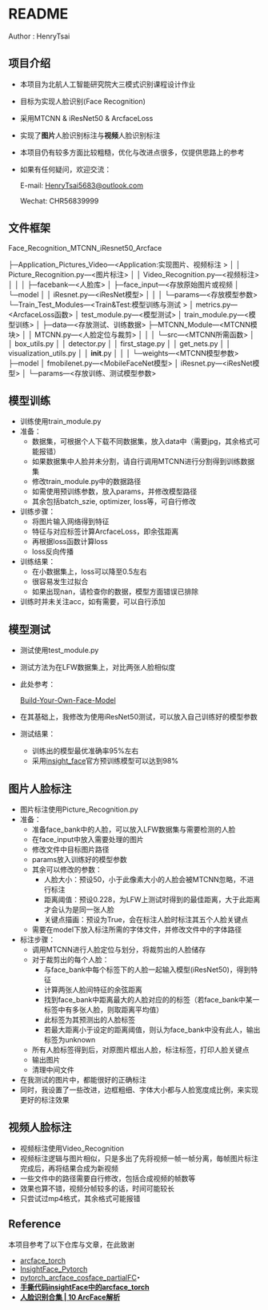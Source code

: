 # README

Author : HenryTsai

## 项目介绍

- 本项目为北航人工智能研究院大三模式识别课程设计作业
- 目标为实现人脸识别(Face Recognition)
- 采用MTCNN & iResNet50 & ArcfaceLoss
- 实现了**图片**人脸识别标注与**视频**人脸识别标注
- 本项目仍有较多方面比较粗糙，优化与改进点很多，仅提供思路上的参考
- 如果有任何疑问，欢迎交流：
  
    E-mail: HenryTsai5683@outlook.com
    
    Wechat: CHR56839999
    

## 文件框架

Face_Recognition_MTCNN_iResnet50_Arcface

├─Application_Pictures_Video—<Application:实现图片、视频标注 >
│  │  Picture_Recognition.py—<图片标注>
│  │  Video_Recognition.py—<视频标注>
│  │
│  ├─facebank—<人脸库>
│  ├─face_input—<存放原始图片或视频
│  └─model
│      │  iResnet.py—<iResNet模型>
│      │
│      └─params—<存放模型参数>
└─Train_Test_Modules—<Train&Test:模型训练与测试 >
│  metrics.py— <ArcfaceLoss函数>
│  test_module.py—<模型测试>
│  train_module.py—<模型训练>
│
├─data—<存放测试、训练数据>
├─MTCNN_Module—<MTCNN模块>
│  │  MTCNN.py—<人脸定位与裁剪>
│  │
│  └─src—<MTCNN所需函数>
│      │  box_utils.py
│      │  detector.py
│      │  first_stage.py
│      │  get_nets.py
│      │  visualization_utils.py
│      │  **init**.py
│      │
│      └─weights—<MTCNN模型参数>
├─model
│      fmobilenet.py—<MobileFaceNet模型>
│      iResnet.py—<iResNet模型>
│
└─params—<存放训练、测试模型参数>

## 模型训练

- 训练使用train_module.py
- 准备：
    - 数据集，可根据个人下载不同数据集，放入data中（需要jpg，其余格式可能报错）
    - 如果数据集中人脸并未分割，请自行调用MTCNN进行分割得到训练数据集
    - 修改train_module.py中的数据路径
    - 如需使用预训练参数，放入params，并修改模型路径
    - 其余包括batch_szie, optimizer, loss等，可自行修改
- 训练步骤：
    - 将图片输入网络得到特征
    - 特征与对应标签计算ArcfaceLoss，即余弦距离
    - 再根据loss函数计算loss
    - loss反向传播
- 训练结果：
    - 在小数据集上，loss可以降至0.5左右
    - 很容易发生过拟合
    - 如果出现nan，请检查你的数据，模型方面错误已排除
- 训练时并未关注acc，如有需要，可以自行添加

## 模型测试

- 测试使用test_module.py
- 测试方法为在LFW数据集上，对比两张人脸相似度
- 此处参考：
  
    [Build-Your-Own-Face-Model](https://github.com/siriusdemon/Build-Your-Own-Face-Model/blob/master/recognition/blog/test.md)
    
- 在其基础上，我修改为使用iResNet50测试，可以放入自己训练好的模型参数
- 测试结果：
    - 训练出的模型最优准确率95%左右
    - 采用[insight_face](https://github.com/deepinsight/insightface/tree/master/recognition)官方预训练模型可以达到98%

## 图片人脸标注

- 图片标注使用Picture_Recognition.py
- 准备：
    - 准备face_bank中的人脸，可以放入LFW数据集与需要检测的人脸
    - 在face_input中放入需要处理的图片
    - 修改文件中目标图片路径
    - params放入训练好的模型参数
    - 其余可以修改的参数：
        - 人脸大小：预设50，小于此像素大小的人脸会被MTCNN忽略，不进行标注
        - 距离阈值：预设0.228，为LFW上测试时得到的最佳距离，大于此距离才会认为是同一张人脸
        - 关键点描画：预设为True，会在标注人脸时标注其五个人脸关键点
    - 需要在model下放入标注所需的字体文件，并修改文件中的字体路径
- 标注步骤：
    - 调用MTCNN进行人脸定位与划分，将裁剪出的人脸储存
    - 对于裁剪出的每个人脸：
        - 与face_bank中每个标签下的人脸一起输入模型(iResNet50)，得到特征
        - 计算两张人脸间特征的余弦距离
        - 找到face_bank中距离最大的人脸对应的的标签（若face_bank中某一标签中有多张人脸，则取距离平均值）
        - 此标签为其预测出的人脸标签
        - 若最大距离小于设定的距离阈值，则认为face_bank中没有此人，输出标签为unknown
    - 所有人脸标签得到后，对原图片框出人脸，标注标签，打印人脸关键点
    - 输出图片
    - 清理中间文件
- 在我测试的图片中，都能很好的正确标注
- 同时，我设置了一些改进，边框粗细、字体大小都与人脸宽度成比例，来实现更好的标注效果

## 视频人脸标注

- 视频标注使用Video_Recognition
- 视频标注逻辑与图片相似，只是多出了先将视频一帧一帧分离，毎帧图片标注完成后，再将结果合成为新视频
- 一些文件中的路径需要自行修改，包括合成视频的帧数等
- 效果也算不错，视频分帧较多的话，时间可能较长
- 只尝试过mp4格式，其余格式可能报错

## Reference

本项目参考了以下仓库与文章，在此致谢

- [arcface_torch](https://github.com/deepinsight/insightface/tree/master/recognition/arcface_torch)
- [InsightFace_Pytorch](https://github.com/TreB1eN/InsightFace_Pytorch)
- [pytorch_arcface_cosface_partialFC](https://github.com/leoluopy/pytorch_arcface_cosface_partialFC)‣
- **[手撕代码insightFace中的arcface_torch](https://zhuanlan.zhihu.com/p/368510746?utm_source=wechat_session&utm_medium=social&utm_oi=868793313396920320&utm_campaign=shareopn)**
- **[人脸识别合集 | 10 ArcFace解析](https://zhuanlan.zhihu.com/p/76541084)**
